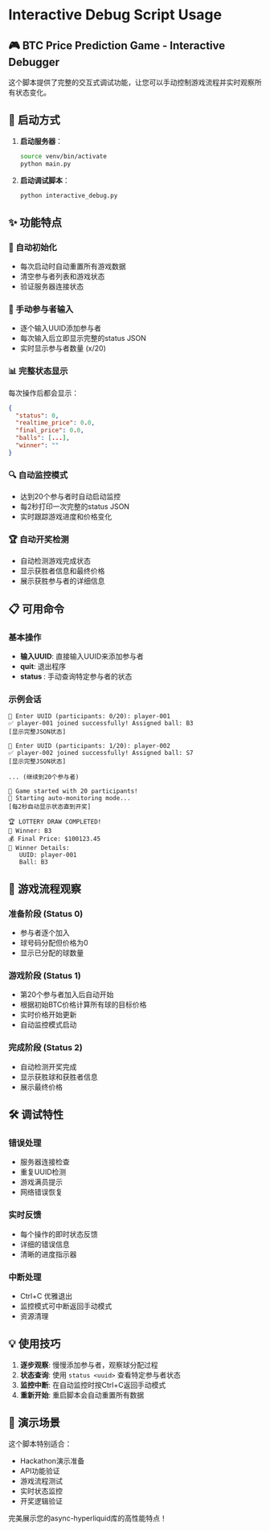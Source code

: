 # Interactive Debug Script Usage

## 🎮 BTC Price Prediction Game - Interactive Debugger

这个脚本提供了完整的交互式调试功能，让您可以手动控制游戏流程并实时观察所有状态变化。

## 🚀 启动方式

1. **启动服务器**：
   ```bash
   source venv/bin/activate
   python main.py
   ```

2. **启动调试脚本**：
   ```bash
   python interactive_debug.py
   ```

## ✨ 功能特点

### 🔄 自动初始化
- 每次启动时自动重置所有游戏数据
- 清空参与者列表和游戏状态
- 验证服务器连接状态

### 📝 手动参与者输入
- 逐个输入UUID添加参与者
- 每次输入后立即显示完整的status JSON
- 实时显示参与者数量 (x/20)

### 📊 完整状态显示
每次操作后都会显示：
```json
{
  "status": 0,
  "realtime_price": 0.0,
  "final_price": 0.0,
  "balls": [...],
  "winner": ""
}
```

### 🔍 自动监控模式
- 达到20个参与者时自动启动监控
- 每2秒打印一次完整的status JSON
- 实时跟踪游戏进度和价格变化

### 🏆 自动开奖检测
- 自动检测游戏完成状态
- 显示获胜者信息和最终价格
- 展示获胜参与者的详细信息

## 📋 可用命令

### 基本操作
- **输入UUID**: 直接输入UUID来添加参与者
- **quit**: 退出程序
- **status <uuid>**: 手动查询特定参与者的状态

### 示例会话
```
🎯 Enter UUID (participants: 0/20): player-001
✅ player-001 joined successfully! Assigned ball: B3
[显示完整JSON状态]

🎯 Enter UUID (participants: 1/20): player-002
✅ player-002 joined successfully! Assigned ball: S7
[显示完整JSON状态]

... (继续到20个参与者)

🎉 Game started with 20 participants!
🚀 Starting auto-monitoring mode...
[每2秒自动显示状态直到开奖]

🏆 LOTTERY DRAW COMPLETED!
🎊 Winner: B3
💰 Final Price: $100123.45
🎯 Winner Details:
   UUID: player-001
   Ball: B3
```

## 🎯 游戏流程观察

### 准备阶段 (Status 0)
- 参与者逐个加入
- 球号码分配但价格为0
- 显示已分配的球数量

### 游戏阶段 (Status 1)  
- 第20个参与者加入后自动开始
- 根据初始BTC价格计算所有球的目标价格
- 实时价格开始更新
- 自动监控模式启动

### 完成阶段 (Status 2)
- 自动检测开奖完成
- 显示获胜球和获胜者信息
- 展示最终价格

## 🛠️ 调试特性

### 错误处理
- 服务器连接检查
- 重复UUID检测  
- 游戏满员提示
- 网络错误恢复

### 实时反馈
- 每个操作的即时状态反馈
- 详细的错误信息
- 清晰的进度指示器

### 中断处理
- Ctrl+C 优雅退出
- 监控模式可中断返回手动模式
- 资源清理

## 💡 使用技巧

1. **逐步观察**: 慢慢添加参与者，观察球分配过程
2. **状态查询**: 使用 `status <uuid>` 查看特定参与者状态
3. **监控中断**: 在自动监控时按Ctrl+C返回手动模式
4. **重新开始**: 重启脚本会自动重置所有数据

## 🎪 演示场景

这个脚本特别适合：
- Hackathon演示准备
- API功能验证
- 游戏流程测试
- 实时状态监控
- 开奖逻辑验证

完美展示您的async-hyperliquid库的高性能特点！
